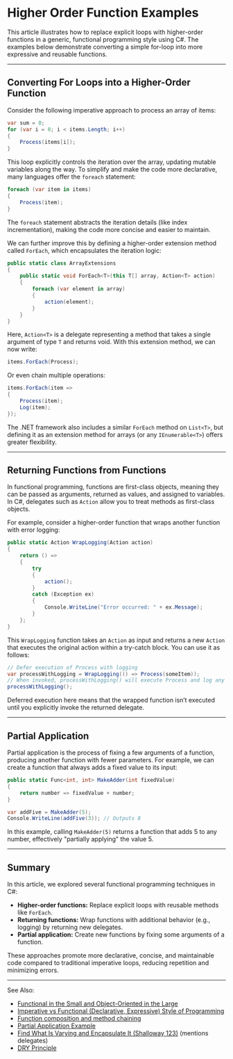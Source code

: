 # Higher Order Function Examples

This article illustrates how to replace explicit loops with higher-order functions in a generic, functional programming
style using C#. The examples below demonstrate converting a simple for-loop into more expressive and reusable functions.

---

## Converting For Loops into a Higher-Order Function

Consider the following imperative approach to process an array of items:

```C#
var sum = 0;
for (var i = 0; i < items.Length; i++)
{
    Process(items[i]);
}
```

This loop explicitly controls the iteration over the array, updating mutable variables along the way. To simplify and
make the code more declarative, many languages offer the `foreach` statement:

```C#
foreach (var item in items)
{
    Process(item);
}
```

The `foreach` statement abstracts the iteration details (like index incrementation), making the code more concise and
easier to maintain.

We can further improve this by defining a higher-order extension method called `ForEach`, which encapsulates the
iteration logic:

```C#
public static class ArrayExtensions
{
    public static void ForEach<T>(this T[] array, Action<T> action)
    {
        foreach (var element in array)
        {
            action(element);
        }
    }
}
```

Here, `Action<T>` is a delegate representing a method that takes a single argument of type `T` and returns void. With
this extension method, we can now write:

```C#
items.ForEach(Process);
```

Or even chain multiple operations:

```C#
items.ForEach(item =>
{
    Process(item);
    Log(item);
});
```

The .NET framework also includes a similar `ForEach` method on `List<T>`, but defining it as an extension method for
arrays (or any `IEnumerable<T>`) offers greater flexibility.

---

## Returning Functions from Functions

In functional programming, functions are first-class objects, meaning they can be passed as arguments, returned as
values, and assigned to variables. In C#, delegates such as `Action` allow you to treat methods as first-class objects.

For example, consider a higher-order function that wraps another function with error logging:

```C#
public static Action WrapLogging(Action action)
{
    return () =>
    {
        try
        {
            action();
        }
        catch (Exception ex)
        {
            Console.WriteLine("Error occurred: " + ex.Message);
        }
    };
}
```

This `WrapLogging` function takes an `Action` as input and returns a new `Action` that executes the original action
within a try-catch block. You can use it as follows:

```C#
// Defer execution of Process with logging
var processWithLogging = WrapLogging(() => Process(someItem));
// When invoked, processWithLogging() will execute Process and log any exceptions.
processWithLogging();
```

Deferred execution here means that the wrapped function isn’t executed until you explicitly invoke the returned
delegate.

---

## Partial Application

Partial application is the process of fixing a few arguments of a function, producing another function with fewer
parameters. For example, we can create a function that always adds a fixed value to its input:

```C#
public static Func<int, int> MakeAdder(int fixedValue)
{
    return number => fixedValue + number;
}

var addFive = MakeAdder(5);
Console.WriteLine(addFive(3)); // Outputs 8
```

In this example, calling `MakeAdder(5)` returns a function that adds 5 to any number, effectively "partially applying"
the value 5.

---

## Summary

In this article, we explored several functional programming techniques in C#:

- **Higher-order functions:** Replace explicit loops with reusable methods like `ForEach`.
- **Returning functions:** Wrap functions with additional behavior (e.g., logging) by returning new delegates.
- **Partial application:** Create new functions by fixing some arguments of a function.

These approaches promote more declarative, concise, and maintainable code compared to traditional imperative loops,
reducing repetition and minimizing errors.

---
See Also:
- [Functional in the Small and Object-Oriented in the Large](Functional-in-the-Small-and-Object-Oriented-in-the-Large.md)
- [Imperative vs Functional (Declarative, Expressive) Style of Programming](Imperative-vs-Functional-Declarative-Expressive-Style-of-Programming.md)
- [Function composition and method chaining](Function-composition-and-method-chaining.md)
- [Partial Application Example](Partial-Application-Example.md)
- [Find What Is Varying and Encapsulate It (Shalloway 123)](Find-What-Is-Varying-and-Encapsulate-It-Shalloway-123.md) (mentions delegates)
- [DRY Principle](DRY-Principle.md)